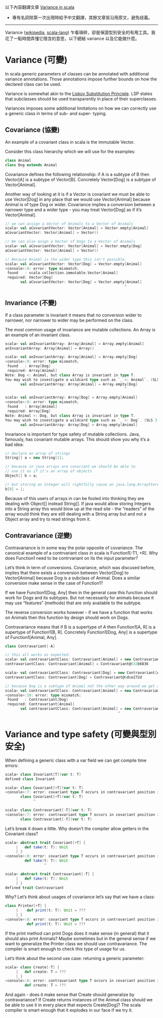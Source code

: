 以下內容翻譯文章 [Variance in scala](http://like-a-boss.net/2012/09/17/variance-in-scala.html)
- 專有名詞除第一次出現時給予中文翻譯，其餘文章皆沿用原文，避免歧義。

___
Variance ([wikipedia](http://en.wikipedia.org/wiki/Variance_%28computer_science%29), [scala-lang](http://www.scala-lang.org/node/129)) 乍看瑣碎，卻是保證型別安全的有用工具。我花了一點時間弄懂它隱含的意思，以下總結 variance 以及它能做什麼。

# Variance (可變)

In scala generic parameters of classes can be annotated with additional variance annotations. Those annotations impose further bounds on how the declared class can be used.

Variance is somewhat akin to the [Liskov Substitution Principle](http://en.wikipedia.org/wiki/Liskov_substitution_principle). LSP states that subclasses should be used transparently in place of their superclasses.

Variances imposes some additional limitations on how we can correctly use a generic class in terms of sub- and super- typing.

## Covariance (協變)

An example of a covariant class in scala is the immutable Vector.

Consider this class hierarchy which we will use for the examples:

```scala
class Animal
class Dog extends Animal
```

Covariance defines the following relationship: if A is a subtype of B then Vector[A] is a subtype of Vector[B]. Concretely Vector[Dog] is a subtype of Vector[Animal].

Another way of looking at it is if a Vector is covariant we must be able to use Vector[Dog] in any place that we would use Vector[Animal] because Animal is of type Dog or wider. Covariance implies a conversion between a narrower type and a wider type - you may treat Vector[Dog] as if it’s Vector[Animal].

```scala
// we can assign a Vector of Animals to a Vector of Animals 
scala> val aCovariantVector: Vector[Animal] = Vector.empty[Animal]
aCovariantVector: Vector[Animal] = Vector()

// We can also asign a Vector of Dogs to a Vector of Animals
scala> val aCovariantVector: Vector[Animal] = Vector.empty[Dog]
aCovariantVector: Vector[Animal] = Vector()

// Because Animal is the wider type this isn't possible.
scala> val aCovariantVector: Vector[Dog] = Vector.empty[Animal]
<console>:9: error: type mismatch;
 found   : scala.collection.immutable.Vector[Animal]
 required: Vector[Dog]
       val aCovariantVector: Vector[Dog] = Vector.empty[Animal]
                                                       ^
```

## Invariance (不變)

If a class parameter is invariant it means that no conversion wider to narrower, nor narrower to wider may be performed on the class.

The most common usage of invariance are mutable collections. An Array is an example of an invariant class.

```scala
scala> val anInvariantArray: Array[Animal] = Array.empty[Animal]
anInvariantArray: Array[Animal] = Array()

scala> val anInvariantArray: Array[Animal] = Array.empty[Dog]
<console>:9: error: type mismatch;
 found   : Array[Dog]
 required: Array[Animal]
Note: Dog <: Animal, but class Array is invariant in type T.
You may wish to investigate a wildcard type such as `_ <: Animal`. (SLS 3.2.10)
       val anInvariantArray: Array[Animal] = Array.empty[Dog]
                                                       ^

scala> val anInvariantArray: Array[Dog] = Array.empty[Animal]
<console>:9: error: type mismatch;
 found   : Array[Animal]
 required: Array[Dog]
Note: Animal >: Dog, but class Array is invariant in type T.
You may wish to investigate a wildcard type such as `_ >: Dog`. (SLS 3.2.10)
       val anInvariantArray: Array[Dog] = Array.empty[Animal]
```

Invariance is important for type safety of mutable collections. Java, famously, has covariant mutable arrays. This should show you why it’s a bad idea:

```scala
// declare an array of strings
String[] a = new String[1];

// because in java arrays are covariant we should be able to
// use it as if it's an array of objects
Object[] b = a;

// but storing an Integer will rightfully cause an java.lang.ArrayStoreException
b[0] = 1;
```

Because of this users of arrays in can be fooled into thinking they are dealing with Object[] instead String[]. If java would allow storing Integers into a String array this would blow up at the read site - the “readers” of the array would think they are still dealing with a String array but and not a Object array and try to read strings from it.

## Contravariance (逆變)

Contravariance is in some way the polar opposite of covariance. The canonical example of a contrvariant class in scala is Function1[-T1, +R]. Why does Function1 need to be contrvariant on its the input parameter?

Let’s think in term of conversions. Covariance, which was discused before, implies that there exists a conversion between Vector[Dog] to Vector[Animal] because Dog is a subclass of Animal. Does a similar conversion make sense in the case of Function1?

If we have Function1[Dog, Any] then in the general case this function should work for Dogs and its subtypes. But not necessarily for animals because it may use “features” (methods) that are only available to the subtype.

The reverse conversion works however - if we have a function that works on Animals then this function by design should work on Dogs.

Contravariance means that if B is a supertype of A then Function1[A, R] is a supertype of Function1[B, R]. Concretely Function1[Dog, Any] is a supertype of Function1[Animal, Any].

```scala
class Contravariant[-A] 

// this all works as expected:
scala> val contravariantClass: Contravariant[Animal] = new Contravariant[Animal]
contravariantClass: Contravariant[Animal] = Contravariant@632b6836

scala> val contravariantClass: Contravariant[Dog] = new Contravariant[Animal]
contravariantClass: Contravariant[Dog] = Contravariant@6dce272d

// because Dog is a subtype of Animal not the other way around we get an error
scala> val contravariantClass: Contravariant[Animal] = new Contravariant[Dog]
<console>:10: error: type mismatch;
 found   : Contravariant[Dog]
 required: Contravariant[Animal]
       val contravariantClass: Contravariant[Animal] = new Contravariant[Dog]
                                                    ^
```

# Variance and type safety (可變與型別安全)

When defining a generic class with a var field we can get compile time errors:

```scala
scala> class Invariant[T](var t: T)
defined class Invariant

scala> class Covariant[+T](var t: T)
<console>:7: error: covariant type T occurs in contravariant position in type T of value t_=
       class Covariant[+T](var t: T)
             ^

scala> class Contravariant[-T](var t: T)
<console>:7: error: contravariant type T occurs in covariant position in type => T of method t
       class Contravariant[-T](var t: T)
```

Let’s break it down a little. Why doesn’t the compiler allow getters in the Covariant class?

```scala
scala> abstract trait Covariant[+T] {
     |   def take(t: T): Unit
     | }
<console>:8: error: covariant type T occurs in contravariant position in type T of value t
         def take(t: T): Unit
                  ^

scala> abstract trait Contravariant[-T] {
     |   def take(t: T): Unit
     | }
defined trait Contravariant
```

Why? Let’s think about usages of covariance let’s say that we have a class:

```scala
class Printer[+T] {
     |    def print(t: T): Unit = ???
     | }
<console>:8: error: covariant type T occurs in contravariant position in type T of value t
          def print(t: T): Unit = ???
```

If the print method can print Dogs does it make sense (in general) that it should also print Animals? Maybe sometimes but in the general sense if we want to generalize the Printer class we should use contravariance. The compiler is smart enough to check this type of usage for us.

Let’s think about the second use case: returning a generic parameter:

```scala
scala> class Create[-T] {
     |   def create: T = ???
     | }
<console>:8: error: contravariant type T occurs in covariant position in type => T of method create
         def create: T = ???
```

And again - does it make sense that Create should generalize by contravariance? If Create returns instances of the Animal class should we be able to use it in every place that expects Create[Dog]? The scala compiler is smart enough that it explodes in our face if we try it.
